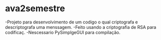 # ava2semestre
-Projeto para desenvolvimento de um codigo o qual criptografa e descriptografa uma menssagem. 
-Feito usando a criptografia de RSA para codificaç.
-Nescessario PySimplgeGUI para compilação.
